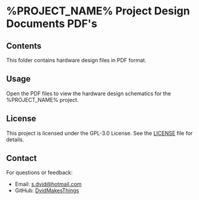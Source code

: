 # %PROJECT_NAME% Project Design Documents PDF's

## Contents
This folder contains hardware design files in PDF format.

## Usage
Open the PDF files to view the hardware design schematics for the %PROJECT_NAME% project.

## License
This project is licensed under the GPL-3.0 License. See the [LICENSE](LICENSE) file for details.

## Contact
For questions or feedback:
- Email: [s.dvid@hotmail.com](mailto:s.dvid@hotmail.com)
- GitHub: [DvidMakesThings](https://github.com/DvidMakesThings)